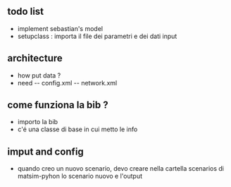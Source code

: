 ## todo list
- implement sebastian's model
- setupclass : importa il file dei parametri e dei dati input



## architecture
- how put data ?
- need
-- config.xml
-- network.xml

## come funziona la bib ?
- importo la bib
- c'é una classe di base in cui metto le info

## imput and config
- quando creo un nuovo scenario, devo creare nella cartella scenarios di matsim-pyhon lo scenario nuovo e l'output
